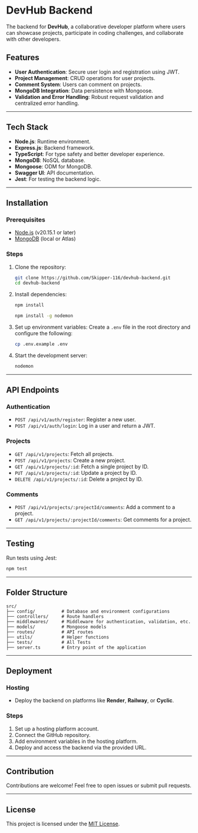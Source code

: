 # DevHub Backend

The backend for **DevHub**, a collaborative developer platform where users can showcase projects, participate in coding challenges, and collaborate with other developers.

## Features

- **User Authentication**: Secure user login and registration using JWT.
- **Project Management**: CRUD operations for user projects.
- **Comment System**: Users can comment on projects.
- **MongoDB Integration**: Data persistence with Mongoose.
- **Validation and Error Handling**: Robust request validation and centralized error handling.

---

## Tech Stack

- **Node.js**: Runtime environment.
- **Express.js**: Backend framework.
- **TypeScript**: For type safety and better developer experience.
- **MongoDB**: NoSQL database.
- **Mongoose**: ODM for MongoDB.
- **Swagger UI**: API documentation.
- **Jest**: For testing the backend logic.

---

## Installation

### Prerequisites

- [Node.js](https://nodejs.org/) (v20.15.1 or later)
- [MongoDB](https://www.mongodb.com/try/download/community) (local or Atlas)

### Steps

1. Clone the repository:

   ```bash
   git clone https://github.com/Skipper-116/devhub-backend.git
   cd devhub-backend
   ```

2. Install dependencies:

   ```bash
   npm install
   ```

   ```bash
   npm install -g nodemon
   ```

3. Set up environment variables:
   Create a `.env` file in the root directory and configure the following:

   ```sh
   cp .env.example .env
   ```

4. Start the development server:
   ```bash
   nodemon
   ```

---

## API Endpoints

### Authentication

- `POST /api/v1/auth/register`: Register a new user.
- `POST /api/v1/auth/login`: Log in a user and return a JWT.

### Projects

- `GET /api/v1/projects`: Fetch all projects.
- `POST /api/v1/projects`: Create a new project.
- `GET /api/v1/projects/:id`: Fetch a single project by ID.
- `PUT /api/v1/projects/:id`: Update a project by ID.
- `DELETE /api/v1/projects/:id`: Delete a project by ID.

### Comments

- `POST /api/v1/projects/:projectId/comments`: Add a comment to a project.
- `GET /api/v1/projects/:projectId/comments`: Get comments for a project.

---

## Testing

Run tests using Jest:

```bash
npm test
```

---

## Folder Structure

```plaintext
src/
├── config/          # Database and environment configurations
├── controllers/     # Route handlers
├── middlewares/     # Middleware for authentication, validation, etc.
├── models/          # Mongoose models
├── routes/          # API routes
├── utils/           # Helper functions
├── tests/           # All Tests
├── server.ts        # Entry point of the application
```

---

## Deployment

### Hosting

- Deploy the backend on platforms like **Render**, **Railway**, or **Cyclic**.

### Steps

1. Set up a hosting platform account.
2. Connect the GitHub repository.
3. Add environment variables in the hosting platform.
4. Deploy and access the backend via the provided URL.

---

## Contribution

Contributions are welcome! Feel free to open issues or submit pull requests.

---

## License

This project is licensed under the [MIT License](LICENSE).
